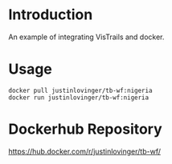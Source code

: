 # Introduction
An example of integrating VisTrails and docker.

# Usage
    docker pull justinlovinger/tb-wf:nigeria
    docker run justinlovinger/tb-wf:nigeria

# Dockerhub Repository
https://hub.docker.com/r/justinlovinger/tb-wf/
